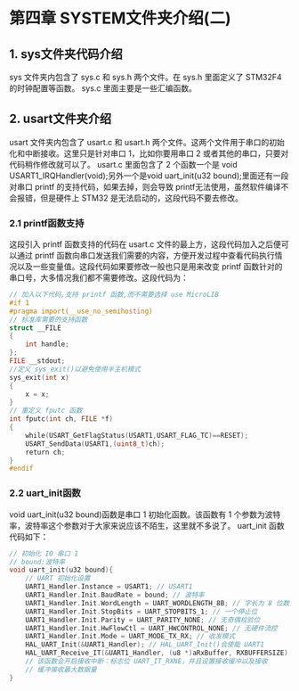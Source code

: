 # 第四章 SYSTEM文件夹介绍(二)

## 1. sys文件夹代码介绍

sys 文件夹内包含了 sys.c 和 sys.h 两个文件。在 sys.h 里面定义了 STM32F4 的时钟配置等函数。 sys.c 里面主要是一些汇编函数。

## 2. usart文件夹介绍

usart 文件夹内包含了 usart.c 和 usart.h 两个文件。这两个文件用于串口的初始化和中断接收。这里只是针对串口 1，比如你要用串口 2 或者其他的串口，只要对代码稍作修改就可以了。 usart.c 里面包含了 2 个函数一个是 void USART1_IRQHandler(void);另外一个是void uart_init(u32 bound);里面还有一段对串口 printf 的支持代码，如果去掉，则会导致 printf无法使用，虽然软件编译不会报错，但是硬件上 STM32 是无法启动的，这段代码不要去修改。

### 2.1 printf函数支持

这段引入 printf 函数支持的代码在 usart.c 文件的最上方，这段代码加入之后便可以通过 printf 函数向串口发送我们需要的内容，方便开发过程中查看代码执行情况以及一些变量值。这段代码如果要修改一般也只是用来改变 printf 函数针对的串口号，大多情况我们都不需要修改。这段代码为：

```c
// 加入以下代码,支持 printf 函数,而不需要选择 use MicroLIB
#if 1
#pragma import(__use_no_semihosting)
// 标准库需要的支持函数
struct __FILE
{
    int handle;
};
FILE __stdout;
//定义_sys_exit()以避免使用半主机模式
sys_exit(int x)
{    
    x = x;
}
// 重定义 fputc 函数
int fputc(int ch, FILE *f)
{
    while(USART_GetFlagStatus(USART1,USART_FLAG_TC)==RESET);
    USART_SendData(USART1,(uint8_t)ch);
    return ch;
}
#endif
```

### 2.2 uart_init函数

void uart_init(u32 bound)函数是串口 1 初始化函数。该函数有 1 个参数为波特率，波特率这个参数对于大家来说应该不陌生，这里就不多说了。 uart_init 函数代码如下：

```c
// 初始化 IO 串口 1
// bound:波特率
void uart_init(u32 bound){
    // UART 初始化设置
    UART1_Handler.Instance = USART1; // USART1
    UART1_Handler.Init.BaudRate = bound; // 波特率
    UART1_Handler.Init.WordLength = UART_WORDLENGTH_8B; // 字长为 8 位数据格式
    UART1_Handler.Init.StopBits = UART_STOPBITS_1; // 一个停止位
    UART1_Handler.Init.Parity = UART_PARITY_NONE; // 无奇偶校验位
    UART1_Handler.Init.HwFlowCtl = UART_HWCONTROL_NONE; // 无硬件流控
    UART1_Handler.Init.Mode = UART_MODE_TX_RX; // 收发模式
    HAL_UART_Init(&UART1_Handler); // HAL_UART_Init()会使能 UART1
    HAL_UART_Receive_IT(&UART1_Handler, (u8 *)aRxBuffer, RXBUFFERSIZE);
    // 该函数会开启接收中断：标志位 UART_IT_RXNE，并且设置接收缓冲以及接收
    // 缓冲接收最大数据量
}
```


